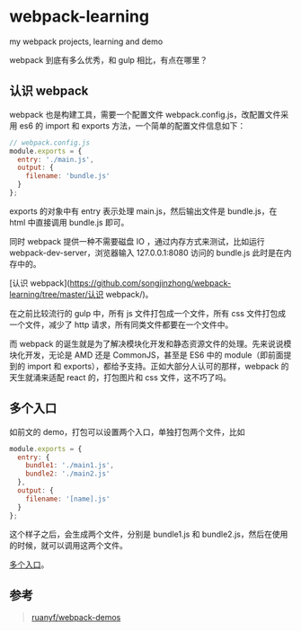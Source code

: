 # webpack-learning
my webpack projects, learning and demo

webpack 到底有多么优秀，和 gulp 相比，有点在哪里？

## 认识 webpack

webpack 也是构建工具，需要一个配置文件 webpack.config.js，改配置文件采用 es6 的 import 和 exports 方法，一个简单的配置文件信息如下：

```javascript
// webpack.config.js
module.exports = {
  entry: './main.js',
  output: {
    filename: 'bundle.js'
  }
};
```

exports 的对象中有 entry 表示处理 main.js，然后输出文件是 bundle.js，在html 中直接调用 bundle.js 即可。

同时 webpack 提供一种不需要磁盘 IO ，通过内存方式来测试，比如运行 webpack-dev-server，浏览器输入 127.0.0.1:8080 访问的 bundle.js 此时是在内存中的。

[认识 webpack](https://github.com/songjinzhong/webpack-learning/tree/master/认识 webpack/)。

在之前比较流行的 gulp 中，所有 js 文件打包成一个文件，所有 css 文件打包成一个文件，减少了 http 请求，所有同类文件都要在一个文件中。

而 webpack 的诞生就是为了解决模块化开发和静态资源文件的处理。先来说说模块化开发，无论是 AMD 还是 CommonJS，甚至是 ES6 中的 module（即前面提到的 import 和 exports），都给予支持。正如大部分人认可的那样，webpack 的天生就涌来适配 react 的，打包图片和 css 文件，这不巧了吗。

## 多个入口

如前文的 demo，打包可以设置两个入口，单独打包两个文件，比如

```javascript
module.exports = {
  entry: {
    bundle1: './main1.js',
    bundle2: './main2.js'
  },
  output: {
    filename: '[name].js'
  }
};
```

这个样子之后，会生成两个文件，分别是 bundle1.js 和 bundle2.js，然后在使用的时候，就可以调用这两个文件。

[多个入口](https://github.com/songjinzhong/webpack-learning/tree/master/多个入口/)。

## 参考

>[ruanyf/webpack-demos](https://github.com/ruanyf/webpack-demos)